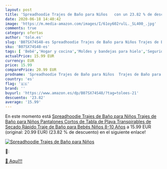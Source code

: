 ```yaml
---
layout: post
title: 'Spreadhoodie Trajes de Baño para Niños   con un 23.82 % de descuento'
date: 2020-06-18 14:40:42
image: 'https://m.media-amazon.com/images/I/61oy602rulL._SL400_.jpg'
comments: true
category: ofertas
author: 'tole.es'
slug: 'B07SX74S48-es Spreadhoodie Trajes de Baño para Niños Trajes de Baño para...'
sku: 'B07SX74S48-es'
tags: [ 'Bebé','Hogar y cocina','Moldes y bandejas para hielo','Seguridad','Utensilios de bar','Utensilios de cocina','Vigilabebés','bebés', ]
actualPrice: 15.99 EUR
currency: EUR
price: 15.99
comparePrice: 20.99 EUR
prodname: 'Spreadhoodie Trajes de Baño para Niños  Trajes de Baño para Niños Pantalones Cortos de Tabla de Playa Transpirables de Secado Rápido Traje de Baño para Bebés Niños 8-10 Años'
country: 'es'
flag: '🇪🇸'
brand: ''
buyurl: 'https://www.amazon.es/dp/B07SX74S48/?tag=tolees-21'
descuento: '23.82'
average: '15.99'
---
```


En este momento está [Spreadhoodie Trajes de Baño para Niños  Trajes de Baño para Niños Pantalones Cortos de Tabla de Playa Transpirables de Secado Rápido Traje de Baño para Bebés Niños 8-10 Años](https://www.amazon.es/dp/B07SX74S48/?tag=tolees-21) a 15.99 EUR (original: 20.99 EUR) (23.82 %  de descuento) en el siguiente enlace!

[![Spreadhoodie Trajes de Baño para Niños  ](https://m.media-amazon.com/images/I/61oy602rulL._SL400_.jpg)](https://www.amazon.es/dp/B07SX74S48/?tag=tolees-21)

🔎:


[🛒 Aquí!!!](https://www.amazon.es/dp/B07SX74S48/?tag=tolees-21)
